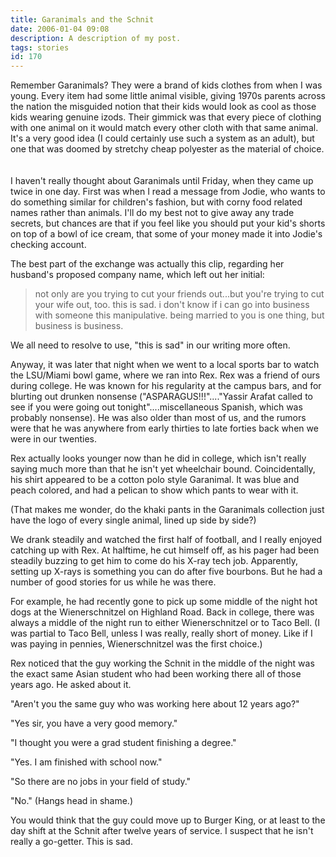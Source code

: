 ```yaml
---
title: Garanimals and the Schnit
date: 2006-01-04 09:08
description: A description of my post.
tags: stories
id: 170
---
```

Remember Garanimals?  They were a brand of kids clothes from when I was young.  Every item had some little animal visible, giving 1970s parents across the nation the misguided notion that their kids would look as cool as those kids wearing genuine izods.  Their gimmick was that every piece of clothing with one animal on it would match every other cloth with that same animal.  It's a very good idea (I could certainly use such a system as an adult), but one that was doomed by stretchy cheap polyester as the material of choice.
<span class="spanEndPreview">&nbsp;</span><br /><br />I haven't really thought about Garanimals until Friday, when they came up twice in one day.  First was when I read a message from Jodie, who wants to do something similar for children's fashion, but with corny food related names rather than animals.  I'll do my best not to give away any trade secrets, but chances are that if you feel like you should put your kid's shorts on top of a bowl of ice cream, that some of your money made it into Jodie's checking account.

The best part of the exchange was actually this clip, regarding her husband's proposed company name, which left out her initial:

<blockquote>not only are you trying to cut your friends out...but you're trying to cut your wife out, too.
this is sad.  i don't know if i can go into business with someone this manipulative.  being married to you is one thing, but business is business.</blockquote>

<p>We all need to resolve to use, "this is sad" in our writing more often.

Anyway, it was later that night when we went to a local sports bar to watch the LSU/Miami bowl game, where we ran into Rex.  Rex was a friend of ours during college.  He was known for his regularity at the campus bars, and for blurting out drunken nonsense  ("ASPARAGUS!!!"...."Yassir Arafat called to see if you were going out tonight"....miscellaneous Spanish, which was probably nonsense).  He was also older than most of us, and the rumors were that he was anywhere from early thirties to late forties back when we were in our twenties.

Rex actually looks younger now than he did in college, which isn't really saying much more than that he isn't yet wheelchair bound.  Coincidentally, his shirt appeared to be a cotton polo style Garanimal.  It was blue and peach colored, and had a pelican to show which pants to wear with it.

(That makes me wonder, do the khaki pants in the Garanimals collection just have the logo of every single animal, lined up side by side?)

We drank steadily and watched the first half of football, and I really enjoyed catching up with Rex.  At halftime, he cut himself off, as his pager had been steadily buzzing to get him to come do his X-ray tech job.  Apparently, setting up X-rays is something you can do after five bourbons.  But he had a number of good stories for us while he was there.

For example, he had recently gone to pick up some middle of the night hot dogs at the Wienerschnitzel on Highland Road.  Back in college, there was always a middle of the night run to either Wienerschnitzel or to Taco Bell.  (I was partial to Taco Bell, unless I was really, really short of money.  Like if I was paying in pennies, Wienerschnitzel was the first choice.)

Rex noticed that the guy working the Schnit in the middle of the night was the exact same Asian student who had been working there all of those years ago.  He asked about it.

"Aren't you the same guy who was working here about 12 years ago?"

"Yes sir, you have a very good memory."

"I thought you were a grad student finishing a degree."

"Yes.  I am finished with school now."

"So there are no jobs in your field of study."

"No."  (Hangs head in shame.)

You would think that the guy could move up to Burger King, or at least to the day shift at the Schnit after twelve years of service.  I suspect that he isn't really a go-getter.  This is sad.

</p>
